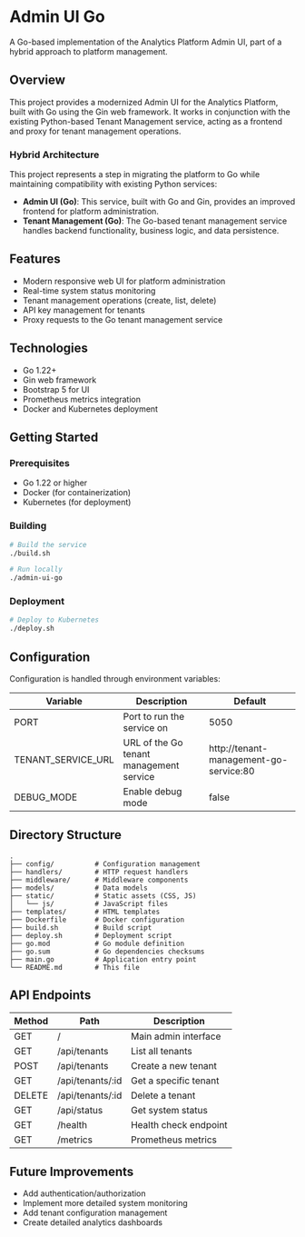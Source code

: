 # Admin UI Go

A Go-based implementation of the Analytics Platform Admin UI, part of a hybrid approach to platform management.

## Overview

This project provides a modernized Admin UI for the Analytics Platform, built with Go using the Gin web framework. It works in conjunction with the existing Python-based Tenant Management service, acting as a frontend and proxy for tenant management operations.

### Hybrid Architecture

This project represents a step in migrating the platform to Go while maintaining compatibility with existing Python services:

- **Admin UI (Go)**: This service, built with Go and Gin, provides an improved frontend for platform administration.
- **Tenant Management (Go)**: The Go-based tenant management service handles backend functionality, business logic, and data persistence.

## Features

- Modern responsive web UI for platform administration
- Real-time system status monitoring
- Tenant management operations (create, list, delete)
- API key management for tenants
- Proxy requests to the Go tenant management service

## Technologies

- Go 1.22+
- Gin web framework
- Bootstrap 5 for UI
- Prometheus metrics integration
- Docker and Kubernetes deployment

## Getting Started

### Prerequisites

- Go 1.22 or higher
- Docker (for containerization)
- Kubernetes (for deployment)

### Building

```bash
# Build the service
./build.sh

# Run locally
./admin-ui-go
```

### Deployment

```bash
# Deploy to Kubernetes
./deploy.sh
```

## Configuration

Configuration is handled through environment variables:

| Variable | Description | Default |
|----------|-------------|---------|
| PORT | Port to run the service on | 5050 |
| TENANT_SERVICE_URL | URL of the Go tenant management service | http://tenant-management-go-service:80 |
| DEBUG_MODE | Enable debug mode | false |

## Directory Structure

```
.
├── config/          # Configuration management
├── handlers/        # HTTP request handlers
├── middleware/      # Middleware components
├── models/          # Data models
├── static/          # Static assets (CSS, JS)
│   └── js/          # JavaScript files
├── templates/       # HTML templates
├── Dockerfile       # Docker configuration
├── build.sh         # Build script
├── deploy.sh        # Deployment script
├── go.mod           # Go module definition
├── go.sum           # Go dependencies checksums
├── main.go          # Application entry point
└── README.md        # This file
```

## API Endpoints

| Method | Path | Description |
|--------|------|-------------|
| GET | / | Main admin interface |
| GET | /api/tenants | List all tenants |
| POST | /api/tenants | Create a new tenant |
| GET | /api/tenants/:id | Get a specific tenant |
| DELETE | /api/tenants/:id | Delete a tenant |
| GET | /api/status | Get system status |
| GET | /health | Health check endpoint |
| GET | /metrics | Prometheus metrics |

## Future Improvements

- Add authentication/authorization
- Implement more detailed system monitoring
- Add tenant configuration management
- Create detailed analytics dashboards 